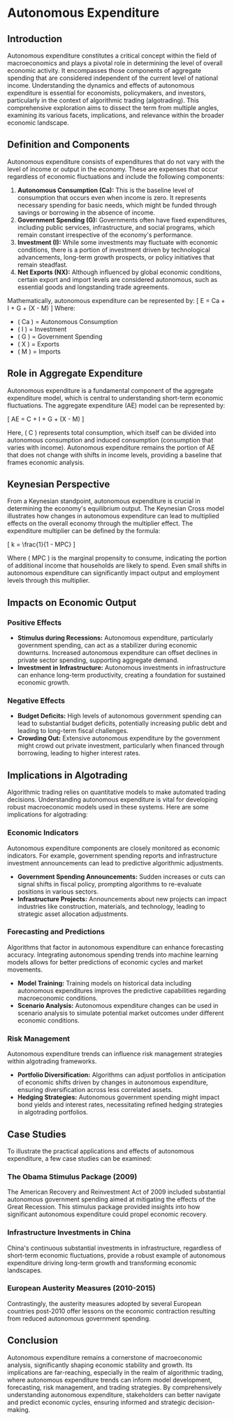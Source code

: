 # Autonomous Expenditure

## Introduction
Autonomous expenditure constitutes a critical concept within the field of macroeconomics and plays a pivotal role in determining the level of overall economic activity. It encompasses those components of aggregate spending that are considered independent of the current level of national income. Understanding the dynamics and effects of autonomous expenditure is essential for economists, policymakers, and investors, particularly in the context of algorithmic trading (algotrading). This comprehensive exploration aims to dissect the term from multiple angles, examining its various facets, implications, and relevance within the broader economic landscape.

## Definition and Components
Autonomous expenditure consists of expenditures that do not vary with the level of income or output in the economy. These are expenses that occur regardless of economic fluctuations and include the following components:

1. **Autonomous Consumption (Ca):** This is the baseline level of consumption that occurs even when income is zero. It represents necessary spending for basic needs, which might be funded through savings or borrowing in the absence of income.
2. **Government Spending (G):** Governments often have fixed expenditures, including public services, infrastructure, and social programs, which remain constant irrespective of the economy's performance.
3. **Investment (I):** While some investments may fluctuate with economic conditions, there is a portion of investment driven by technological advancements, long-term growth prospects, or policy initiatives that remain steadfast.
4. **Net Exports (NX):** Although influenced by global economic conditions, certain export and import levels are considered autonomous, such as essential goods and longstanding trade agreements.

Mathematically, autonomous expenditure can be represented by:
\[ E = Ca + I + G + (X - M) \]
Where:
- \( Ca \) = Autonomous Consumption
- \( I \) = Investment
- \( G \) = Government Spending
- \( X \) = Exports
- \( M \) = Imports

## Role in Aggregate Expenditure
Autonomous expenditure is a fundamental component of the aggregate expenditure model, which is central to understanding short-term economic fluctuations. The aggregate expenditure (AE) model can be represented by:

\[ AE = C + I + G + (X - M) \]

Here, \( C \) represents total consumption, which itself can be divided into autonomous consumption and induced consumption (consumption that varies with income). Autonomous expenditure remains the portion of AE that does not change with shifts in income levels, providing a baseline that frames economic analysis.

## Keynesian Perspective
From a Keynesian standpoint, autonomous expenditure is crucial in determining the economy's equilibrium output. The Keynesian Cross model illustrates how changes in autonomous expenditure can lead to multiplied effects on the overall economy through the multiplier effect. The expenditure multiplier can be defined by the formula:

\[ k = \frac{1}{1 - MPC} \]

Where \( MPC \) is the marginal propensity to consume, indicating the portion of additional income that households are likely to spend. Even small shifts in autonomous expenditure can significantly impact output and employment levels through this multiplier.

## Impacts on Economic Output
### Positive Effects
- **Stimulus during Recessions:** Autonomous expenditure, particularly government spending, can act as a stabilizer during economic downturns. Increased autonomous expenditure can offset declines in private sector spending, supporting aggregate demand.
- **Investment in Infrastructure:** Autonomous investments in infrastructure can enhance long-term productivity, creating a foundation for sustained economic growth.

### Negative Effects
- **Budget Deficits:** High levels of autonomous government spending can lead to substantial budget deficits, potentially increasing public debt and leading to long-term fiscal challenges.
- **Crowding Out:** Extensive autonomous expenditure by the government might crowd out private investment, particularly when financed through borrowing, leading to higher interest rates.

## Implications in Algotrading
Algorithmic trading relies on quantitative models to make automated trading decisions. Understanding autonomous expenditure is vital for developing robust macroeconomic models used in these systems. Here are some implications for algotrading:

### Economic Indicators
Autonomous expenditure components are closely monitored as economic indicators. For example, government spending reports and infrastructure investment announcements can lead to predictive algorithmic adjustments.

- **Government Spending Announcements:** Sudden increases or cuts can signal shifts in fiscal policy, prompting algorithms to re-evaluate positions in various sectors.
- **Infrastructure Projects:** Announcements about new projects can impact industries like construction, materials, and technology, leading to strategic asset allocation adjustments.

### Forecasting and Predictions
Algorithms that factor in autonomous expenditure can enhance forecasting accuracy. Integrating autonomous spending trends into machine learning models allows for better predictions of economic cycles and market movements.

- **Model Training:** Training models on historical data including autonomous expenditures improves the predictive capabilities regarding macroeconomic conditions.
- **Scenario Analysis:** Autonomous expenditure changes can be used in scenario analysis to simulate potential market outcomes under different economic conditions.

### Risk Management
Autonomous expenditure trends can influence risk management strategies within algotrading frameworks.

- **Portfolio Diversification:** Algorithms can adjust portfolios in anticipation of economic shifts driven by changes in autonomous expenditure, ensuring diversification across less correlated assets.
- **Hedging Strategies:** Autonomous government spending might impact bond yields and interest rates, necessitating refined hedging strategies in algotrading portfolios.

## Case Studies
To illustrate the practical applications and effects of autonomous expenditure, a few case studies can be examined:

### The Obama Stimulus Package (2009)
The American Recovery and Reinvestment Act of 2009 included substantial autonomous government spending aimed at mitigating the effects of the Great Recession. This stimulus package provided insights into how significant autonomous expenditure could propel economic recovery.

### Infrastructure Investments in China
China's continuous substantial investments in infrastructure, regardless of short-term economic fluctuations, provide a robust example of autonomous expenditure driving long-term growth and transforming economic landscapes.

### European Austerity Measures (2010-2015)
Contrastingly, the austerity measures adopted by several European countries post-2010 offer lessons on the economic contraction resulting from reduced autonomous government spending.

## Conclusion
Autonomous expenditure remains a cornerstone of macroeconomic analysis, significantly shaping economic stability and growth. Its implications are far-reaching, especially in the realm of algorithmic trading, where autonomous expenditure trends can inform model development, forecasting, risk management, and trading strategies. By comprehensively understanding autonomous expenditure, stakeholders can better navigate and predict economic cycles, ensuring informed and strategic decision-making.